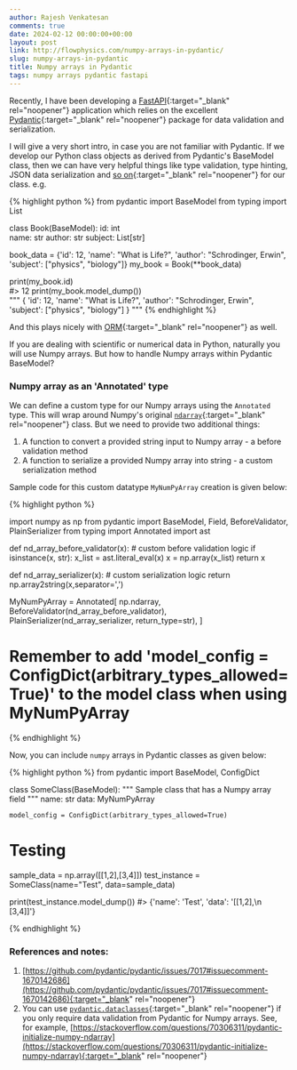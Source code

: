```yaml
---
author: Rajesh Venkatesan
comments: true
date: 2024-02-12 00:00:00+00:00
layout: post
link: http://flowphysics.com/numpy-arrays-in-pydantic/
slug: numpy-arrays-in-pydantic
title: Numpy arrays in Pydantic
tags: numpy arrays pydantic fastapi
---
```


Recently, I have been developing a [FastAPI](https://fastapi.tiangolo.com/){:target="_blank" rel="noopener"} application which relies on the excellent [Pydantic](https://docs.pydantic.dev/latest/){:target="_blank" rel="noopener"} package for data validation and serialization.  

I will give a very short intro, in case you are not familiar with Pydantic. If we develop our Python class objects as derived from Pydantic's BaseModel class, then we can have very helpful things like type validation, type hinting, JSON data serialization and [so on](https://docs.pydantic.dev/latest/#why-use-pydantic){:target="_blank" rel="noopener"} for our class.  e.g.

{% highlight python %}
from pydantic import BaseModel
from typing import List

class Book(BaseModel):
    id: int  
    name: str
    author: str
    subject: List[str]

book_data = {'id': 12,
             'name': "What is Life?",
             'author': "Schrodinger, Erwin",
             'subject': ["physics", "biology"]}
my_book = Book(**book_data)  

print(my_book.id)  
#> 12
print(my_book.model_dump())  
"""
{
    'id': 12,
    'name': "What is Life?",
    'author': "Schrodinger, Erwin",
    'subject': ["physics", "biology"]
}
"""
{% endhighlight %}

And this plays nicely with [ORM](https://en.wikipedia.org/wiki/Object%E2%80%93relational_mapping){:target="_blank" rel="noopener"} as well. 

If you are dealing with scientific or numerical data in Python, naturally you will use Numpy arrays. But how to handle Numpy arrays within Pydantic BaseModel?

### Numpy array as an 'Annotated' type

We can define a custom type for our Numpy arrays using the `Annotated` type. This will wrap around Numpy's original [`ndarray`](https://numpy.org/doc/stable/reference/generated/numpy.ndarray.html){:target="_blank" rel="noopener"} class. But we need to provide two additional things:

1. A function to convert a provided string input to Numpy array - a before validation method
1. A function to serialize a provided Numpy array into string - a custom serialization method

Sample code for this custom datatype `MyNumPyArray` creation is given below:  

{% highlight python %}

import numpy as np
from pydantic import BaseModel, Field, BeforeValidator, PlainSerializer
from typing import Annotated
import ast

def nd_array_before_validator(x):
    # custom before validation logic
    if isinstance(x, str):
        x_list = ast.literal_eval(x)
        x = np.array(x_list)
    return x

def nd_array_serializer(x):
    # custom serialization logic
    return np.array2string(x,separator=',')

MyNumPyArray = Annotated[   np.ndarray,
                            BeforeValidator(nd_array_before_validator),
                            PlainSerializer(nd_array_serializer, return_type=str),
                        ]

# Remember to add 'model_config = ConfigDict(arbitrary_types_allowed=True)' to the model class when using MyNumPyArray
{% endhighlight %}  

Now, you can include `numpy` arrays in Pydantic classes as given below:

{% highlight python %}
from pydantic import BaseModel, ConfigDict

class SomeClass(BaseModel):
    """
        Sample class that has a Numpy array field
    """
    name: str
    data: MyNumPyArray

    model_config = ConfigDict(arbitrary_types_allowed=True)


# Testing
sample_data = np.array([[1,2],[3,4]])
test_instance = SomeClass(name="Test", data=sample_data)

print(test_instance.model_dump())
#> {'name': 'Test', 'data': '[[1,2],\n [3,4]]'}

{% endhighlight %}  

### References and notes:

1. [https://github.com/pydantic/pydantic/issues/7017#issuecomment-1670142686](https://github.com/pydantic/pydantic/issues/7017#issuecomment-1670142686){:target="_blank" rel="noopener"}
1. You can use [`pydantic.dataclasses`](https://docs.pydantic.dev/latest/concepts/dataclasses/){:target="_blank" rel="noopener"} if you only require data validation from Pydantic for Numpy arrays. See, for example, [https://stackoverflow.com/questions/70306311/pydantic-initialize-numpy-ndarray](https://stackoverflow.com/questions/70306311/pydantic-initialize-numpy-ndarray){:target="_blank" rel="noopener"}
